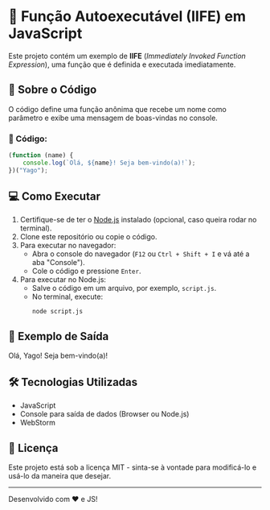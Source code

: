 # 🚀 Função Autoexecutável (IIFE) em JavaScript

Este projeto contém um exemplo de **IIFE** (*Immediately Invoked Function Expression*), uma função que é definida e executada imediatamente.

## 📜 Sobre o Código

O código define uma função anônima que recebe um nome como parâmetro e exibe uma mensagem de boas-vindas no console.

### 📌 Código:

```javascript
(function (name) {
    console.log(`Olá, ${name}! Seja bem-vindo(a)!`);
})("Yago");
````

## 💻 Como Executar

1. Certifique-se de ter o [Node.js](https://nodejs.org/) instalado (opcional, caso queira rodar no terminal).
2. Clone este repositório ou copie o código.
3. Para executar no navegador:
   - Abra o console do navegador (`F12` ou `Ctrl + Shift + I` e vá até a aba "Console").
   - Cole o código e pressione `Enter`.
4. Para executar no Node.js:
   - Salve o código em um arquivo, por exemplo, `script.js`.
   - No terminal, execute:
     ```
     node script.js
     ```

     
## 📌 Exemplo de Saída

Olá, Yago! Seja bem-vindo(a)!


## 🛠 Tecnologias Utilizadas

- JavaScript
- Console para saída de dados (Browser ou Node.js)
- WebStorm

## 📄 Licença

Este projeto está sob a licença MIT - sinta-se à vontade para modificá-lo e usá-lo da maneira que desejar.

---
Desenvolvido com ❤️ e JS!

